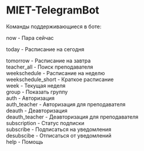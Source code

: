 # MIET-TelegramBot
Команды поддерживающиеся в боте:

now - Пара сейчас  

today - Расписание на сегодня  

tomorrow - Расписание на завтра  
teacher_all - Поиск преподавателя  
weekschedule - Расписание на неделю  
weekschedule_short - Краткое расписание  
week - Текущая неделя  
group - Показать группу  
auth - Авторизация  
auth_teacher - Авторизация для преподавателя  
deauth - Деавторизация  
deauth_teacher - Деавторизация для преподавателя  
subscription - Статус подписки  
subscribe - Подписаться на уведомления  
desubscibe - Отписаться от уведомлений  
help - Помощь  


